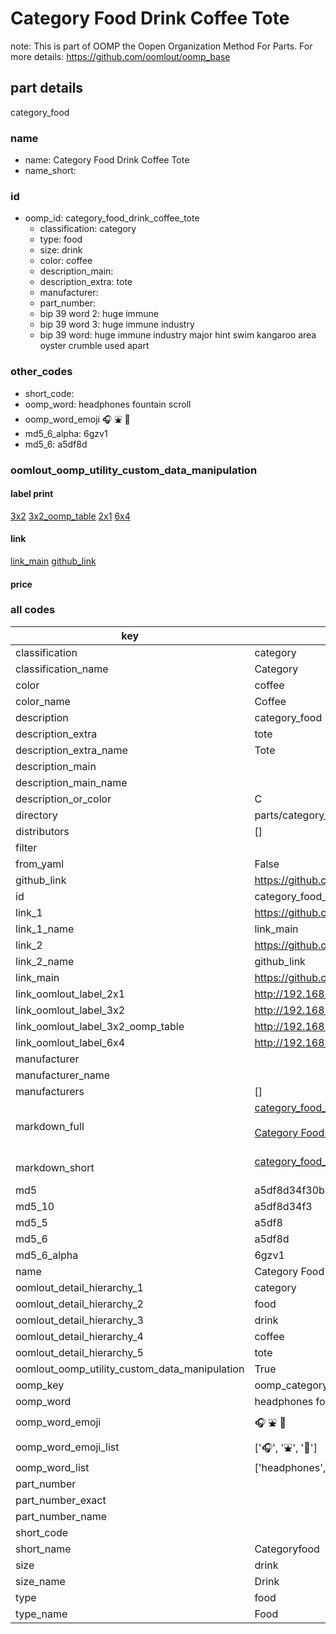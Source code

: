 # Category Food Drink Coffee Tote  

note: This is part of OOMP the Oopen Organization Method For Parts. For more details: https://github.com/oomlout/oomp_base

##  part details



category_food

### name
* name: Category Food Drink Coffee Tote
* name_short: 
### id
* oomp_id: category_food_drink_coffee_tote
  * classification: category
  * type: food
  * size: drink
  * color: coffee
  * description_main: 
  * description_extra: tote
  * manufacturer: 
  * part_number: 
  * bip 39 word 2: huge immune
  * bip 39 word 3: huge immune industry
  * bip 39 word: huge immune industry major hint swim kangaroo area oyster crumble used apart

### other_codes
* short_code: 
* oomp_word: headphones fountain scroll
* oomp_word_emoji :headphones: :fountain: :scroll:
* md5_6_alpha: 6gzv1
* md5_6: a5df8d






### oomlout_oomp_utility_custom_data_manipulation
#### label print
[3x2](http://192.168.1.245:1112/?label=oomp%206gzv1)
[3x2_oomp_table](http://192.168.1.107:1112/?label=oomp%206gzv1)
[2x1](http://192.168.1.242:1112/?label=oomp%206gzv1)
[6x4](http://192.168.1.55:1112/?label=oomp%206gzv1)    

#### link

[link_main](https://github.com/oomlout/oomlout_oomp_current_version_messy/tree/main/parts/category_food_drink_coffee_tote) [github_link](https://github.com/oomlout/oomlout_oomp_part_src/tree/main/parts/category_food_drink_coffee_tote)                             

#### price







### all codes 
| key | value |  
| --- | --- |  
| classification | category |  
| classification_name | Category |  
| color | coffee |  
| color_name | Coffee |  
| description | category_food |  
| description_extra | tote |  
| description_extra_name | Tote |  
| description_main |  |  
| description_main_name |  |  
| description_or_color | C  |  
| directory | parts/category_food_drink_coffee_tote |  
| distributors | [] |  
| filter |  |  
| from_yaml | False |  
| github_link | https://github.com/oomlout/oomlout_oomp_part_src/tree/main/parts/category_food_drink_coffee_tote |  
| id | category_food_drink_coffee_tote |  
| link_1 | https://github.com/oomlout/oomlout_oomp_current_version_messy/tree/main/parts/category_food_drink_coffee_tote |  
| link_1_name | link_main |  
| link_2 | https://github.com/oomlout/oomlout_oomp_part_src/tree/main/parts/category_food_drink_coffee_tote |  
| link_2_name | github_link |  
| link_main | https://github.com/oomlout/oomlout_oomp_current_version_messy/tree/main/parts/category_food_drink_coffee_tote |  
| link_oomlout_label_2x1 | http://192.168.1.242:1112/?label=oomp%206gzv1 |  
| link_oomlout_label_3x2 | http://192.168.1.245:1112/?label=oomp%206gzv1 |  
| link_oomlout_label_3x2_oomp_table | http://192.168.1.107:1112/?label=oomp%206gzv1 |  
| link_oomlout_label_6x4 | http://192.168.1.55:1112/?label=oomp%206gzv1 |  
| manufacturer |  |  
| manufacturer_name |  |  
| manufacturers | [] |  
| markdown_full | [category_food_drink_coffee_tote](https://github.com/oomlout/oomlout_oomp_current_version_messy/tree/main/parts/category_food_drink_coffee_tote)<br>[](https://github.com/oomlout/oomlout_oomp_current_version_messy/tree/main/parts/category_food_drink_coffee_tote)<br>[Category Food Drink Coffee Tote](https://github.com/oomlout/oomlout_oomp_current_version_messy/tree/main/parts/category_food_drink_coffee_tote)<br><br> |  
| markdown_short | [category_food_drink_coffee_tote](https://github.com/oomlout/oomlout_oomp_current_version_messy/tree/main/parts/category_food_drink_coffee_tote)<br><br> |  
| md5 | a5df8d34f30b4f336fb5e866e65c6b75 |  
| md5_10 | a5df8d34f3 |  
| md5_5 | a5df8 |  
| md5_6 | a5df8d |  
| md5_6_alpha | 6gzv1 |  
| name | Category Food Drink Coffee Tote |  
| oomlout_detail_hierarchy_1 | category |  
| oomlout_detail_hierarchy_2 | food |  
| oomlout_detail_hierarchy_3 | drink |  
| oomlout_detail_hierarchy_4 | coffee |  
| oomlout_detail_hierarchy_5 | tote |  
| oomlout_oomp_utility_custom_data_manipulation | True |  
| oomp_key | oomp_category_food_drink_coffee_tote |  
| oomp_word | headphones fountain scroll |  
| oomp_word_emoji | :headphones: :fountain: :scroll: |  
| oomp_word_emoji_list | [':headphones:', ':fountain:', ':scroll:'] |  
| oomp_word_list | ['headphones', 'fountain', 'scroll'] |  
| part_number |  |  
| part_number_exact |  |  
| part_number_name |  |  
| short_code |  |  
| short_name | Categoryfood |  
| size | drink |  
| size_name | Drink |  
| type | food |  
| type_name | Food |  
